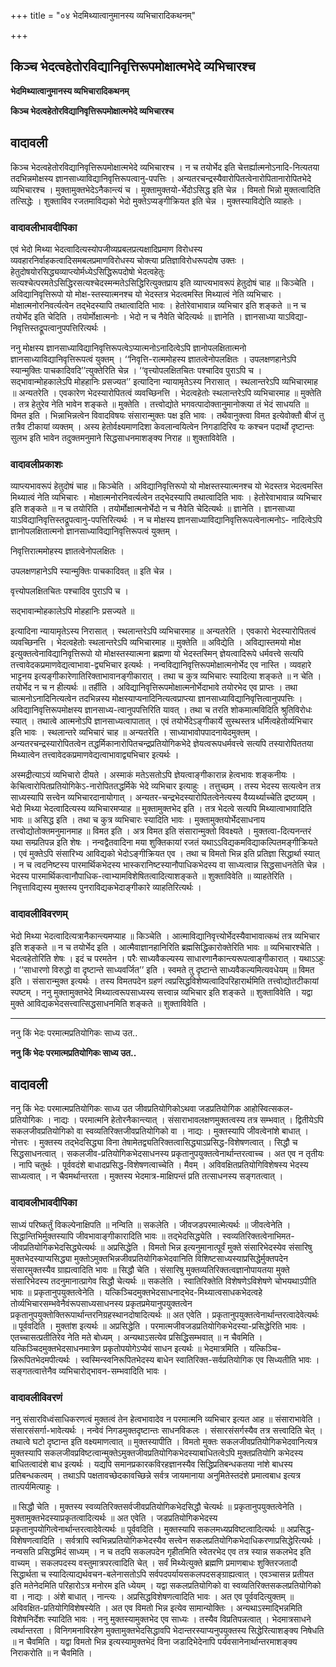 +++
title = "०४ भेदमिथ्यात्वानुमानस्य व्यभिचारादिकथनम्"

+++


## किञ्च भेदत्वहेतोरविद्यानिवृत्तिरूपमोक्षात्मभेदे व्यभिचारश्च

**भेदमिथ्यात्वानुमानस्य व्यभिचारादिकथनम्**

**किञ्च भेदत्वहेतोरविद्यानिवृत्तिरूपमोक्षात्मभेदे व्यभिचारश्च**

## **वादावली**

किञ्च भेदत्वहेतोरविद्यानिवृत्तिरूपमोक्षात्मभेदे व्यभिचारश्च । न च तयोर्भेद इति चेत्तर्ह्यात्मनोऽनादि-नित्यतया तदभिन्नमोक्षस्य ज्ञानसाध्याविद्यानिवृत्तिरूपत्वानु-पपत्तिः । अन्यतरचन्द्रस्यैवारोपितत्वेनारोपितानारोपितभेदे व्यभिचारश्च । मुक्तामुक्तभेदेऽनैकान्त्यं च । मुक्तामुक्तयो-र्भेदोऽसिद्ध इति चेन्न । विमतो भिन्नो मुक्तत्वादिति तत्सिद्धेः । शुक्ताविव रजतमाविद्यको भेदो मुक्तेऽप्यङ्गीक्रियत इति चेन्न । मुक्तस्याविद्येति व्याहतेः ।

### **वादावलीभावदीपिका**

एवं भेदो मिथ्या भेदत्वादित्यस्योपजीव्यप्रबलप्रत्यक्षादिप्रमाण विरोधस्य व्यवहारनिर्वाहकत्वादिसमबलप्रमाणविरोधस्य चोक्त्या प्रतिज्ञाविरोधरूपदोष उक्तः । हेतुदोषयोरसिद्ध्यव्याप्त्योर्मध्येऽसिद्धिरूपदोषो भेदत्वहेतुः सत्यश्चेत्परमतेऽसिद्धिरसत्यश्चेदस्मन्मतेऽसिद्धिरित्युक्तप्राय इति व्याप्त्यभावरूपं हेतुदोषं चाह ॥ किञ्चेति । अविद्यानिवृत्तिरूपो यो मोक्ष-स्तस्यात्मनश्च यो भेदस्तत्र भेदत्वमस्ति मिथ्यात्वं नेति व्यभिचारः । मोक्षात्मनोरनिवर्त्यत्वेन तद्भेदस्यापि तथात्वादिति भावः । हेतोरेवाभावान्न व्यभिचार इति शङ्कते ॥ न च तयोर्भेद इति चेदिति । तयोर्मोक्षात्मनोः । भेदो न च नैवेति चेदित्यर्थः ॥ ज्ञानेति । ज्ञानसाध्या याऽविद्या-निवृत्तिस्तद्रूपत्वानुपपत्तिरित्यर्थः ।

ननु मोक्षस्य ज्ञानसाध्याविद्यानिवृत्तिरूपत्वेऽप्यात्मनोऽनादित्वेऽपि ज्ञानोपलक्षितात्मनो ज्ञानसाध्याविद्यानिवृत्तिरूपत्वं युक्तम् । ‘‘निवृत्ति-रात्ममोहस्य ज्ञातत्वेनोपलक्षितः । उपलक्षणहानेऽपि स्यान्मुक्तिः पाचकादिवदि’’त्युक्तेरिति चेन्न । ‘‘वृत्त्योपलक्षितचितः पश्चादिव पुराऽपि च । सद्भावान्मोहकालेऽपि मोहहानिः प्रसज्यत’’ इत्यादिना न्यायामृतेऽस्य निरासात् । स्थलान्तरेऽपि व्यभिचारमाह ॥ अन्यतरेति । एवकारेण भेदस्यारोपितत्वं व्यवच्छिनत्ति । भेदत्वहेतोः स्थलान्तरेऽपि व्यभिचारमाह ॥ मुक्तेति । तत्र हेतुरेव नेति भावेन शङ्कते ॥ मुक्तेति । तत्त्वोद्योते भगवत्पादोक्तानुमानोक्त्या तं भेदं साधयति ॥ विमत इति । भिन्नाभिन्नत्वेन विवादविषयः संसारान्मुक्तः पक्ष इति भावः । तथैवानुक्त्वा विमत इत्येवोक्तौ बीजं तु तत्रैव टीकायां व्यक्तम् । अस्य हेतोर्वक्ष्यमाणदिशा केवलान्वयित्वेन निगडादिरिव यः कश्चन पदार्थो दृष्टान्तः सुलभ इति भावेन तदुक्तमनुमाने सिद्धसाधनमाशङ्क्य निराह ॥ शुक्ताविवेति ।

### **वादावलीप्रकाशः**

व्याप्त्यभावरूपं हेतुदोषं चाह ॥ किञ्चेति । अविद्यानिवृत्तिरूपो यो मोक्षस्तस्यात्मनश्च यो भेदस्तत्र भेदत्वमस्ति मिथ्यात्वं नेति व्यभिचारः । मोक्षात्मनोरनिवर्त्यत्वेन तद्भेदस्यापि तथात्वादिति भावः । हेतोरेवाभावान्न व्यभिचार इति शङ्कते ॥ न च तयोरिति । तयोर्मोक्षात्मनोर्भेदो न च नैवेति चेदित्यर्थः ॥ ज्ञानेति । ज्ञानसाध्या याऽविद्यानिवृत्तिस्तद्रूपत्वानु-पपत्तिरित्यर्थः । न च मोक्षस्य ज्ञानसाध्याविद्यानिवृत्तिरूपत्वेनात्मनोऽ- नादित्वेऽपि ज्ञानोपलक्षितात्मनो ज्ञानसाध्याविद्यानिवृत्तिरूपत्वं युक्तम् ।

निवृत्तिरात्ममोहस्य ज्ञातत्वेनोपलक्षितः ।

उपलक्षणहानेऽपि स्यान्मुक्तिः पाचकादिवत् ॥ इति चेन्न ।

वृत्त्योपलक्षितचितः पश्चादिव पुराऽपि च ।

सद्भावान्मोहकालेऽपि मोहहानिः प्रसज्यते ॥

इत्यादिना न्यायामृतेऽस्य निरासात् । स्थलान्तरेऽपि व्यभिचारमाह ॥ अन्यतरेति । एवकारो भेदस्यारोपितत्वं व्यवच्छिनत्ति । भेदत्वहेतोः स्थलान्तरेऽपि व्यभिचारमाह ॥ मुक्तेति ॥ अविद्येति । अविद्यास्तमयो मोक्ष इत्युक्तत्वेनाविद्यानिवृत्तिरूपो यो मोक्षस्तस्यात्मना ब्रह्मणा यो भेदस्तस्मिन् ज्ञेयत्वादिरूपे धर्मवत्त्वे सत्यपि तत्त्वावेदकप्रमाणवेद्यत्वाभावा-द्व्यभिचार इत्यर्थः । नन्वविद्यानिवृत्तिरूपमोक्षात्मनोर्भेद एव नास्ति । व्यवहारे भाट्टनय इत्यङ्गीकारेणातिरिक्ताभावानङ्गीकारात् । तथा च कुत्र व्यभिचारः स्यादित्या शङ्कते ॥ न चेति । तयोर्भेद न च न हीत्यर्थः ॥ तर्हीति । अविद्यानिवृत्तिरूपमोक्षात्मनोर्भेदाभावे तयोरभेद एव प्राप्तः । तथा चात्मनोऽनादिनित्यत्वेन तदभिन्नस्य मोक्षस्याप्यनादिनित्यत्वप्राप्त्या ज्ञानसाध्याविद्यानिवृत्तित्वानुपपत्तिः । अविद्यानिवृत्तिरूपमोक्षस्य ज्ञानसाध्य-त्वानुपपत्तिरिति यावत् । तथा च तरति शोकमात्मविदिति श्रुतिविरोधः स्यात् । तथात्वे आत्मनोऽपि ज्ञानसाध्यत्वापातात् । एवं तयोर्भेदेऽङ्गीकार्ये सुस्थस्तत्र धर्मित्वहेतोर्व्यभिचार इति भावः । स्थलान्तरे व्यभिचारं चाह ॥ अन्यतरेति । साध्याभावोपपादनायेदमुक्तम् । अन्यतरचन्द्रस्यारोपितत्वेन तद्धर्मिकानारोपितचन्द्रप्रतियोगिकभेदे ज्ञेयत्वरूपधर्मवत्त्वे सत्यपि तस्यारोपिततया मिथ्यात्वेन तत्त्वावेदकप्रमाणवेद्यत्वाभावाद्व्यभिचार इत्यर्थः ।

अस्मद्रीत्याऽयं व्यभिचारो दीयते । अस्माकं मतेऽसतोऽपि ज्ञेयत्वाङ्गीकारान्न हेत्वभावः शङ्कनीयः । केचित्वारोपितप्रतियोगिकेऽ-नारोपिततद्धर्मिके भेदे व्यभिचार इत्याहुः । तत्तुच्छम् । तस्य भेदस्य सत्यत्वेन तत्र साध्यस्यापि सत्त्वेन व्यभिचारदानायोगात् । अन्यतर-चन्द्रभेदस्यारोपितत्वेनेत्यस्य वैय्यर्थ्याच्चेति द्रष्टव्यम् । भेदो मिथ्या भेदत्वादित्यस्य व्यभिचारमप्याह ॥ मुक्तामुक्तभेद इति । तत्र भेदत्वे सत्यपि मिथ्यात्वाभावादिति भावः ॥ असिद्ध इति । तथा च कुत्र व्यभिचारः स्यादिति भावः । मुक्तामुक्तयोर्भेदसाधनाय तत्त्वोद्योतोक्तमनुमानमाह ॥ विमत इति । अत्र विमत इति संसारान्मुक्तो विवक्ष्यते । मुक्तत्वा-दित्यनन्तरं यथा सम्प्रतिपन्न इति शेषः । नन्वद्वैतवादिना मया शुक्तिकायां रजतं यथाऽऽविद्यकमविद्याकल्पितमङ्गीक्रियते । एवं मुक्तेऽपि संसारिभ्य आविद्यको भेदोऽङ्गीक्रियत एव । तथा च विमतो भिन्न इति प्रतिज्ञा सिद्धार्था स्यात् । न च त्वदनिष्टस्य पारमार्थिकभेदस्य भास्करानिष्टस्यानौपाधिकभेदस्य वा साध्यत्वान्न सिद्धसाधनतेति चेन्न । भेदस्य पारमार्थिकत्वानौपाधिक-त्वाभ्यामविशेषितत्वादित्याशङ्कते ॥ शुक्ताविवेति ॥ व्याहतेरिति । निवृत्ताविद्यस्य मुक्तस्य पुनराविद्यकभेदाङ्गीकारे व्याहतिरित्यर्थः ।

### **वादावलीविवरणम्**

भेदो मिथ्या भेदत्वादित्यत्रानैकान्त्यमप्याह ॥ किञ्चेति । आत्माविद्यानिवृत्त्योर्भेदस्यैवाभावात्कथं तत्र व्यभिचार इति शङ्कते ॥ न च तयोर्भेद इति । आत्मैवाज्ञानहानिरिति ब्रह्मसिद्धिकारोक्तेरिति भावः ॥ व्यभिचारश्चेति । भेदत्वहेतोरिति शेषः । इदं च परमतेन । परैः साध्यवैकल्यस्य साधारणानैकान्त्यरूपत्वाङ्गीकारात् । यथाऽऽहुः । ‘‘साधारणो विरुद्धो वा दृष्टान्ते साध्यवर्जित’’ इति । स्वमते तु दृष्टान्ते साध्यवैकल्यमित्यवधेयम् ॥ विमत इति । संसारान्मुक्त इत्यर्थः । तस्य विमतपदेन ग्रहणं त्वप्रसिद्धविशेष्यत्वादिपरिहारार्थमिति तत्त्वोद्योतटीकायां स्पष्टम् । ननु मुक्तामुक्तभेदे मिथ्यात्वरूपसाध्यस्य सत्त्वान्न व्यभिचार इति शङ्कते ॥ शुक्ताविवेति । यद्वा मुक्ते आविद्यकभेदसत्त्वात्सिद्धसाधनमिति शङ्कते ॥ शुक्ताविवेति ।

------------------------------------------------------------------------

ननु किं भेदः परमात्मप्रतियोगिकः साध्य उत..

**ननु किं भेदः परमात्मप्रतियोगिकः साध्य उत..**

## **वादावली**

ननु किं भेदः परमात्मप्रतियोगिकः साध्य उत जीवप्रतियोगिकोऽथवा जडप्रतियोगिक आहोस्वित्सकल-प्रतियोगिकः । नाद्यः । परमात्मनि हेतोरनैकान्त्यात् । संसाराभावलक्षणमुक्तत्वस्य तत्र सम्भवात् । द्वितीयेऽपि सकलजीवप्रतियोगिको वा स्वव्यतिरिक्तजीवप्रतियोगिको वा । नाद्यः । मुक्तस्यापि जीवत्वेनांशे बाधात् । नोत्तरः । मुक्तस्य तद्भेदसिद्ध्या विना तेषामेतद्व्यतिरिक्तत्वासिद्ध्याऽप्रसिद्ध-विशेषणत्वात् । सिद्धौ च सिद्धसाधनत्वात् । सकलजीव-प्रतियोगिकभेदसाधनस्य प्रकृतानुपयुक्तत्वेनार्थान्तरत्वाच्च । अत एव न तृतीयः । नापि चतुर्थः । पूर्ववदंशे बाधादप्रसिद्ध-विशेषणत्वाच्चेति । मैवम् । अविवक्षितप्रतियोगिविशेषस्य भेदस्य साध्यत्वात् । न चैवमर्थान्तरता । मुक्तस्य भेदमात्र-माक्षिपन्तं प्रति तत्साधनस्य सङ्गतत्वात् ।

### **वादावलीभावदीपिका**

साध्यं परिष्कर्तुं विकल्पेनाक्षिपति ॥ नन्विति ॥ सकलेति । जीवजडपरमात्मेत्यर्थः ॥ जीवत्वेनेति । सिद्धान्तिभिर्मुक्तस्यापि जीवभावाङ्गीकारादिति भावः ॥ तद्भेदसिद्ध्येति । स्वव्यतिरिक्तत्वेनाभिमत-जीवप्रतियोगिकभेदसिद्ध्येत्यर्थः ॥ अप्रसिद्धेति । विमतो भिन्न इत्यनुमानात्पूर्वं मुक्ते संसारिभेदस्येव संसारिषु मुक्तभेदस्याप्यसिद्ध्या मुक्तोऽमुक्तभिन्नजीवप्रतियोगिकभेदवानिति विशिष्टसाध्यस्याप्रसिद्धेर्मुक्तपदेन संसारमुक्तस्यैव ग्राह्यत्वादिति भावः ॥ सिद्धौ चेति । संसारिषु मुक्तव्यतिरिक्तत्वज्ञानोपायतया मुक्ते संसारिभेदस्य तदनुमानात्प्रागेव सिद्धौ चेत्यर्थः ॥ सकलेति । स्वातिरिक्तेति विशेषणेऽविशेषणे चोभयथाऽपीति भावः ॥ प्रकृतानुपयुक्तत्वेनेति । यत्किञ्चिदमुक्तभेदसाधनाद्भेद-मिथ्यात्वसाधकभेदत्वहे तोर्व्यभिचारसम्भवेनैवंरूपसाध्यसाधनस्य प्रकृतप्रमेयानुपयुक्तत्वेन प्रकृतानुपयुक्तोक्तिरूपार्थान्तरनिग्रहस्थानदोषादित्यर्थः ॥ अत एवेति । प्रकृतानुपयुक्तत्वेनार्थान्तरत्वादेवेत्यर्थः ॥ पूर्ववदिति । मुक्तांश इत्यर्थः ॥ अप्रसिद्धेति । परमात्मजीवजडप्रतियोगिकभेदस्या-प्रसिद्धेरिति भावः । एतच्चासत्प्रतीतिरेव नेति मते बोध्यम् । अन्यथाऽसत्येव प्रसिद्धिसम्भवात् ॥ न चैवमिति । यत्किञ्चिदमुक्तभेदसाधनमात्रेण प्रकृतोपयोगेऽप्येवं साधन इत्यर्थः ॥ भेदमात्रमिति । यत्किञ्चि-न्निरूपितभेदमपीत्यर्थः । स्वस्मिन्स्वनिरूपितभेदस्य बाधेन स्वातिरिक्त-सर्वप्रतियोगिक एव सिध्यतीति भावः । सङ्गतत्वात्तेनैव व्यभिचारोद्भावन-सम्भवादिति भावः ।

### **वादावलीविवरणं**

ननु संसारविध्वंसाधिकरणत्वं मुक्तत्वं तेन हेत्वभावादेव न परमात्मनि व्यभिचार इत्यत आह ॥ संसाराभावेति । संसारसंसर्गा-भावेत्यर्थः । नन्वेवं निगडमुक्तदृष्टान्तः साधनविकलः । संसारसंसर्गस्यैव तत्र सत्त्वादिति चेत् । तथात्वे घटो दृष्टान्त इति वक्ष्यमाणत्वात् ॥ मुक्तस्यापीति । विमतो मुक्तः सकलजीवप्रतियोगिकभेदवानित्यत्र मुक्तस्यापि सकलजीवप्रविष्टत्वान्मुक्तेऽमुक्तजीवप्रतियोगिकभेदस्याबाधितत्वेऽपि मुक्तप्रतियोगि कभेदस्य बाधितत्वादंशे बाध इत्यर्थः । यद्यपि समानप्रकारकविरहज्ञानस्यैव सिद्धिप्रतिबन्धकतया नांशे बाधस्य प्रतिबन्धकत्वम् । तथाऽपि पक्षतावच्छेदकावच्छिन्ने सर्वत्र जायमानाया अनुमितेस्तदंशे प्रमात्वबाध इत्यत्र तात्पर्यमित्याहुः ।

॥ सिद्धौ चेति । मुक्तस्य स्वव्यतिरिक्तसर्वजीवप्रतियोगिकभेदसिद्धौ चेत्यर्थः ॥ प्रकृतानुपयुक्तत्वेनेति । मुक्तामुक्तभेदस्याप्रकृतत्वादित्यर्थः ॥ अत एवेति । जडप्रतियोगिकभेदस्य प्रकृतानुपयोगित्वेनार्थान्तरत्वादेवेत्यर्थः ॥ पूर्ववदिति । मुक्तस्यापि सकलमध्यप्रविष्टत्वादित्यर्थः ॥ अप्रसिद्ध-विशेषणत्वादिति । सर्वत्रापि स्वभिन्नप्रतियोगिकभेदस्यैव सत्त्वेन सकलप्रतियोगिकभेदाधिकरणाप्रसिद्धेरित्यर्थः । नन्वसति प्रसिद्धमिदं साध्यम् । न च तदपि सकलपदेन गृहीतमिति स्वेतरभेद एव तत्र स्यान्न सकलभेद इति वाच्यम् । सकलपदस्य वस्तुमात्रपरत्वादिति चेत् । सर्वं मिथ्येत्युक्ते ब्रह्मणि प्रमाणबाधः शुक्तिरजतादौ सिद्धार्थता च स्यादित्याद्यर्थवचन-बलेनासतोऽपि सर्वपदपर्यायसकलपदसङ्ग्राह्यत्वात् । एवञ्चासन्न प्रतीयत इति मतेनेदमिति परिहारोऽत्र मनोरम इति ध्येयम् । यद्वा सकलप्रतियोगिको वा स्वव्यतिरिक्तसकलप्रतियोगिको वा । नाद्यः । अंशे बाधात् । नान्त्यः । अप्रसिद्धविशेषणत्वादिति भावः । अत एव पूर्ववदित्युक्तम् ॥ अविवक्षित-प्रतियोगिविशेषस्येति । अत एव विमतो भिन्न इत्येव सामान्योक्तिः । अन्यथाऽस्माद्भिन्नमिति विशेषनिर्देशः स्यादिति भावः । ननु मुक्तस्यामुक्तभेद एव साध्यः । तस्यैव विप्रतिपन्नत्वात् । भेदमात्रसाधने त्वर्थान्तरता । विनिगमनाविरहेण मुक्तामुक्तभेदसिद्धावपि भेदान्तरस्याप्यनुपयुक्तस्य सिद्धेरित्याशङ्क्य निषेधति ॥ न चैवमिति । यद्वा विमतो भिन्न इत्यस्यामुक्तभेदं विना जडादिभेदेनापि पर्यवसानेनार्थान्तरमाशङ्क्य निराकरोति ॥ न चैवमिति ।

